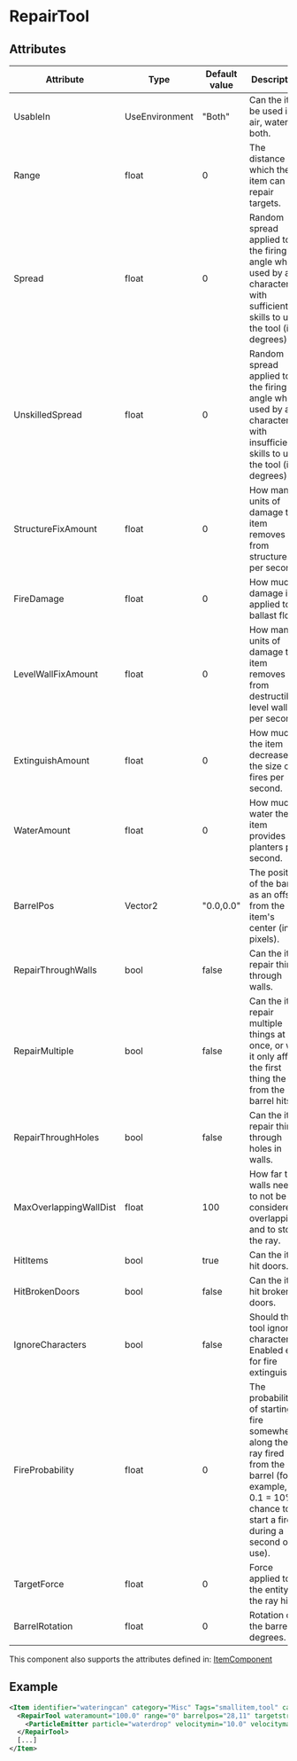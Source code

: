 # RepairTool


## Attributes

| Attribute              | Type           | Default value | Description                                                                                                                                              |
|------------------------|----------------|---------------|----------------------------------------------------------------------------------------------------------------------------------------------------------|
| UsableIn               | UseEnvironment | "Both"        | Can the item be used in air, water or both.                                                                                                              |
| Range                  | float          | 0             | The distance at which the item can repair targets.                                                                                                       |
| Spread                 | float          | 0             | Random spread applied to the firing angle when used by a character with sufficient skills to use the tool (in degrees).                                  |
| UnskilledSpread        | float          | 0             | Random spread applied to the firing angle when used by a character with insufficient skills to use the tool (in degrees).                                |
| StructureFixAmount     | float          | 0             | How many units of damage the item removes from structures per second.                                                                                    |
| FireDamage             | float          | 0             | How much damage is applied to ballast flora.                                                                                                             |
| LevelWallFixAmount     | float          | 0             | How many units of damage the item removes from destructible level walls per second.                                                                      |
| ExtinguishAmount       | float          | 0             | How much the item decreases the size of fires per second.                                                                                                |
| WaterAmount            | float          | 0             | How much water the item provides to planters per second.                                                                                                 |
| BarrelPos              | Vector2        | "0.0,0.0"     | The position of the barrel as an offset from the item's center (in pixels).                                                                              |
| RepairThroughWalls     | bool           | false         | Can the item repair things through walls.                                                                                                                |
| RepairMultiple         | bool           | false         | Can the item repair multiple things at once, or will it only affect the first thing the ray from the barrel hits.                                        |
| RepairThroughHoles     | bool           | false         | Can the item repair things through holes in walls.                                                                                                       |
| MaxOverlappingWallDist | float          | 100           | How far two walls need to not be considered overlapping and to stop the ray.                                                                             |
| HitItems               | bool           | true          | Can the item hit doors.                                                                                                                                  |
| HitBrokenDoors         | bool           | false         | Can the item hit broken doors.                                                                                                                           |
| IgnoreCharacters       | bool           | false         | Should the tool ignore characters? Enabled e.g. for fire extinguisher.                                                                                   |
| FireProbability        | float          | 0             | The probability of starting a fire somewhere along the ray fired from the barrel (for example, 0.1 = 10% chance to start a fire during a second of use). |
| TargetForce            | float          | 0             | Force applied to the entity the ray hits.                                                                                                                |
| BarrelRotation         | float          | 0             | Rotation of the barrel in degrees.                                                                                                                       |

This component also supports the attributes defined in: [ItemComponent](ItemComponent.md)


## Example
```xml
<Item identifier="wateringcan" category="Misc" Tags="smallitem,tool" cargocontaineridentifier="metalcrate" Scale="0.5" impactsoundtag="impact_metal_light">
  <RepairTool wateramount="100.0" range="0" barrelpos="28,11" targetstructures="false" hititems="false">
    <ParticleEmitter particle="waterdrop" velocitymin="10.0" velocitymax="50.0" particlespersecond="50" />
  </RepairTool>
  [...]
</Item>
```

